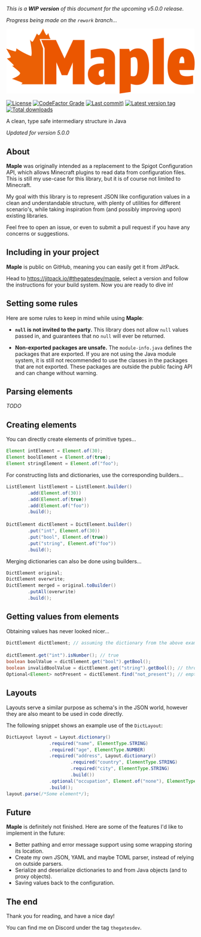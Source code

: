 *This is a **WIP version** of this document for the upcoming v5.0.0 release.*

*Progress being made on the `rework` branch...*

[![maple-banner-plain](doc/maple-banner-plain.svg)](#)

[![License](https://img.shields.io/github/license/thegatesdev/maple?style=flat-square&labelColor=%230C090D&color=%23EB5600)](#)
[![CodeFactor Grade](https://img.shields.io/codefactor/grade/github/thegatesdev/maple?style=flat-square&labelColor=%230C090D&color=%23EB5600)](https://www.codefactor.io/repository/github/thegatesdev/maple)
[![Last commit)](https://img.shields.io/github/last-commit/thegatesdev/maple?style=flat-square&labelColor=%230C090D&color=%23EB5600)](https://github.com/thegatesdev/maple/commits/master/)
[![Latest version tag](https://img.shields.io/github/v/release/thegatesdev/maple?style=flat-square&labelColor=%230C090D&color=%23EB5600)](https://github.com/thegatesdev/maple/releases)
[![Total downloads](https://img.shields.io/github/downloads/thegatesdev/maple/total?style=flat-square&labelColor=%230C090D&color=%23EB5600)](https://github.com/thegatesdev/maple/releases)

A clean, type safe intermediary structure in Java

*Updated for version 5.0.0*

## About

**Maple** was originally intended as a replacement to the Spigot Configuration API,
which allows Minecraft plugins to read data from configuration files.
This is still my use-case for this library, but it is of course not limited to Minecraft.

My goal with this library is to represent JSON like configuration values
in a clean and understandable structure, with plenty of utilities for different scenario's,
while taking inspiration from (and possibly improving upon) existing libraries.

Feel free to open an issue, or even to submit a pull request if you have any concerns or suggestions.

## Including in your project

**Maple** is public on GitHub, meaning you can easily get it from JitPack.

Head to https://jitpack.io/#thegatesdev/maple,
select a version and follow the instructions for your build system.
Now you are ready to dive in!

## Setting some rules

Here are some rules to keep in mind while using **Maple**:

-  **`null` is not invited to the party.**
This library does not allow `null` values passed in, and guarantees that no `null` will ever be returned.

- **Non-exported packages are unsafe.**
The `module-info.java` defines the packages that are exported.
If you are not using the Java module system, it is still not recommended
to use the classes in the packages that are not exported. 
These packages are outside the public facing API and can change without warning.

## Parsing elements

*TODO*

## Creating elements

You can directly create elements of primitive types...
```java
Element intElement = Element.of(30);
Element boolElement = Element.of(true);
Element stringElement = Element.of("foo");
```
For constructing lists and dictionaries, use the corresponding builders...
```java
ListElement listElement = ListElement.builder()
        .add(Element.of(30))
        .add(Element.of(true))
        .add(Element.of("foo"))
        .build();

DictElement dictElement = DictElement.builder()
        .put("int", Element.of(30))
        .put("bool", Element.of(true))
        .put("string", Element.of("foo"))
        .build();
```
Merging dictionaries can also be done using builders...
```java
DictElement original;
DictElement overwrite;
DictElement merged = original.toBuilder()
        .putAll(overwrite)
        .build();
```

## Getting values from elements

Obtaining values has never looked nicer...
```java
DictElement dictElement; // assuming the dictionary from the above example

dictElement.get("int").isNumber(); // true
boolean boolValue = dictElement.get("bool").getBool();
boolean invalidBoolValue = dictElement.get("string").getBool(); // throws ElementTypeException
Optional<Element> notPresent = dictElement.find("not_present"); // empty optional
```

## Layouts

Layouts serve a similar purpose as schema's in the JSON world, 
however they are also meant to be used in code directly.

The following snippet shows an example use of the `DictLayout`:
```java
DictLayout layout = Layout.dictionary()
                .required("name", ElementType.STRING)
                .required("age", ElementType.NUMBER)
                .required("address", Layout.dictionary()
                        .required("country", ElementType.STRING)
                        .required("city", ElementType.STRING)
                        .build())
                .optional("occupation", Element.of("none"), ElementType.STRING)
                .build();
layout.parse(/*Some element*/);
```

## Future

**Maple** is definitely not finished. Here are some of the features I'd like to implement in the future:

- Better pathing and error message support using some wrapping storing its location.
- Create my own JSON, YAML and maybe TOML parser, instead of relying on outside parsers.
- Serialize and deserialize dictionaries to and from Java objects (and to proxy objects).
- Saving values back to the configuration.

## The end

Thank you for reading, and have a nice day!

You can find me on Discord under the tag `thegatesdev`.
